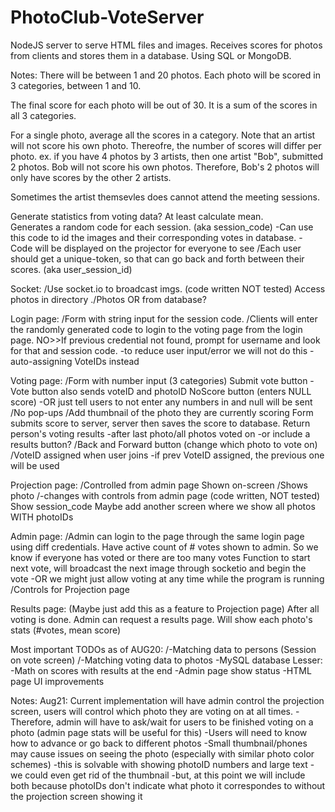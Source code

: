 # PhotoClub-VoteServer

NodeJS server to serve HTML files and images.
Receives scores for photos from clients and stores them in a database. Using SQL or MongoDB.

Notes:
There will be between 1 and 20 photos.
Each photo will be scored in 3 categories, between 1 and 10.

The final score for each photo will be out of 30.  It is a sum of the scores in all 3 categories.

For a single photo, average all the scores in a category.  Note that an artist will not score his own photo.  Thereofre, the number of scores will differ per photo.  ex.  if you have 4 photos by 3 artists, then one artist "Bob", submitted 2 photos.  Bob will not score his own photos.  Therefore, Bob's 2 photos will only have scores by the other 2 artists.

Sometimes the artist themsevles does cannot attend the meeting sessions.

Generate statistics from voting data? At least calculate mean.  
Generates a random code for each session. (aka session_code)
	-Can use this code to id the images and their corresponding votes in database.
	- Code will be displayed on the projector for everyone to see
/Each user should get a unique-token, so that can go back and forth between their scores. (aka user_session_id)

Socket:
/Use socket.io to broadcast imgs. (code written NOT tested)
Access photos in directory ./Photos OR from database?

Login page: 
/Form with string input for the session code.
/Clients will enter the randomly generated code to login to the voting page from the login page.
NO>>If previous credential not found, prompt for username and look for that and session code.
	-to reduce user input/error we will not do this
	-auto-assigning VoteIDs instead

Voting page:
/Form with number input (3 categories)
Submit vote button
	-Vote button also sends voteID and photoID
NoScore button (enters NULL score)
	-OR just tell users to not enter any numbers in and null will be sent
/No pop-ups
/Add thumbnail of the photo they are currently scoring
Form submits score to server, server then saves the score to database.
Return person's voting results
	-after last photo/all photos voted on
		-or include a results button?
/Back and Forward button (change which photo to vote on)
/VoteID assigned when user joins
	-if prev VoteID assigned, the previous one will be used

Projection page:
/Controlled from admin page
Shown on-screen
/Shows photo
	/-changes with controls from admin page (code written, NOT tested)
Show session_code
Maybe add another screen where we show all photos WITH photoIDs 

Admin page:
/Admin can login to the page through the same login page using diff credentials.
Have active count of # votes shown to admin. So we know if everyone has voted or there are too many votes
Function to start next vote, will broadcast the next image through socketio and begin the vote
		-OR we might just allow voting at any time while the program is running
/Controls for Projection page

Results page: 
(Maybe just add this as a feature to Projection page)
After all voting is done. Admin can request a results page.
Will show each photo's stats (#votes, mean score)

Most important TODOs as of AUG20:
/-Matching data to persons (Session on vote screen)
/-Matching voting data to photos
-MySQL database
Lesser:
-Math on scores with results at the end
-Admin page show status
-HTML page UI improvements

Notes:
Aug21:
Current implementation will have admin control the projection screen, users will control which photo they are voting on at all times.
-Therefore, admin will have to ask/wait for users to be finished voting on a photo (admin page stats will be useful for this)
-Users will need to know how to advance or go back to different photos
-Small thumbnail/phones may cause issues on seeing the photo (especially with similar photo color schemes)
	-this is solvable with showing photoID numbers and large text
		-we could even get rid of the thumbnail
			-but, at this point we will include both because photoIDs don't indicate what photo it correspondes to without the projection screen showing it
		
	

